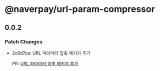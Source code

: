 # @naverpay/url-param-compressor

## 0.0.2

### Patch Changes

-   2c8d7ce: URL 파라미터 압축 패키지 추가

    PR: [URL 파라미터 압축 패키지 추가](https://github.com/NaverPayDev/pie/pull/170)
